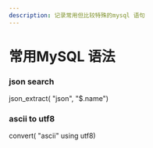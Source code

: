 ```yaml
---
description: 记录常用但比较特殊的mysql 语句
---
```


# 常用MySQL 语法

### json search

json\_extract( "json", "$.name")

### ascii to utf8

convert( "ascii" using utf8)
